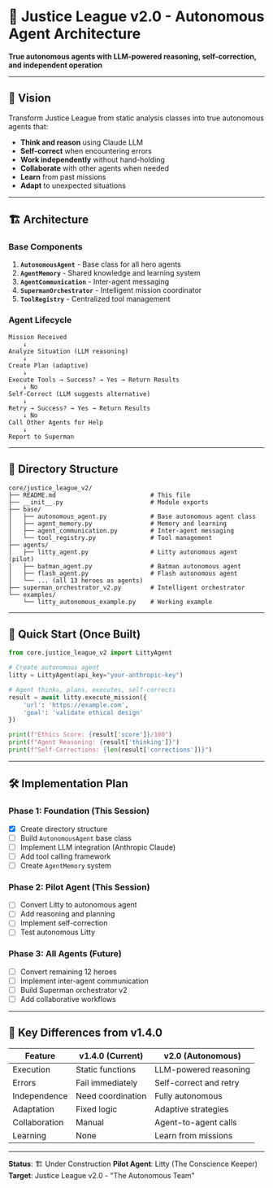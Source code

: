 # 🚀 Justice League v2.0 - Autonomous Agent Architecture

**True autonomous agents with LLM-powered reasoning, self-correction, and independent operation**

---

## 🎯 Vision

Transform Justice League from static analysis classes into true autonomous agents that:
- **Think and reason** using Claude LLM
- **Self-correct** when encountering errors
- **Work independently** without hand-holding
- **Collaborate** with other agents when needed
- **Learn** from past missions
- **Adapt** to unexpected situations

---

## 🏗️ Architecture

### Base Components

1. **`AutonomousAgent`** - Base class for all hero agents
2. **`AgentMemory`** - Shared knowledge and learning system
3. **`AgentCommunication`** - Inter-agent messaging
4. **`SupermanOrchestrator`** - Intelligent mission coordinator
5. **`ToolRegistry`** - Centralized tool management

### Agent Lifecycle

```
Mission Received
    ↓
Analyze Situation (LLM reasoning)
    ↓
Create Plan (adaptive)
    ↓
Execute Tools → Success? → Yes → Return Results
    ↓ No
Self-Correct (LLM suggests alternative)
    ↓
Retry → Success? → Yes → Return Results
    ↓ No
Call Other Agents for Help
    ↓
Report to Superman
```

---

## 📁 Directory Structure

```
core/justice_league_v2/
├── README.md                          # This file
├── __init__.py                        # Module exports
├── base/
│   ├── autonomous_agent.py            # Base autonomous agent class
│   ├── agent_memory.py                # Memory and learning
│   ├── agent_communication.py         # Inter-agent messaging
│   └── tool_registry.py               # Tool management
├── agents/
│   ├── litty_agent.py                 # Litty autonomous agent (pilot)
│   ├── batman_agent.py                # Batman autonomous agent
│   ├── flash_agent.py                 # Flash autonomous agent
│   └── ... (all 13 heroes as agents)
├── superman_orchestrator_v2.py        # Intelligent orchestrator
└── examples/
    └── litty_autonomous_example.py    # Working example
```

---

## 🚀 Quick Start (Once Built)

```python
from core.justice_league_v2 import LittyAgent

# Create autonomous agent
litty = LittyAgent(api_key="your-anthropic-key")

# Agent thinks, plans, executes, self-corrects
result = await litty.execute_mission({
    'url': 'https://example.com',
    'goal': 'validate ethical design'
})

print(f"Ethics Score: {result['score']}/100")
print(f"Agent Reasoning: {result['thinking']}")
print(f"Self-Corrections: {len(result['corrections'])}")
```

---

## 🛠️ Implementation Plan

### Phase 1: Foundation (This Session)
- [x] Create directory structure
- [ ] Build `AutonomousAgent` base class
- [ ] Implement LLM integration (Anthropic Claude)
- [ ] Add tool calling framework
- [ ] Create `AgentMemory` system

### Phase 2: Pilot Agent (This Session)
- [ ] Convert Litty to autonomous agent
- [ ] Add reasoning and planning
- [ ] Implement self-correction
- [ ] Test autonomous Litty

### Phase 3: All Agents (Future)
- [ ] Convert remaining 12 heroes
- [ ] Implement inter-agent communication
- [ ] Build Superman orchestrator v2
- [ ] Add collaborative workflows

---

## 🧠 Key Differences from v1.4.0

| Feature | v1.4.0 (Current) | v2.0 (Autonomous) |
|---------|------------------|-------------------|
| Execution | Static functions | LLM-powered reasoning |
| Errors | Fail immediately | Self-correct and retry |
| Independence | Need coordination | Fully autonomous |
| Adaptation | Fixed logic | Adaptive strategies |
| Collaboration | Manual | Agent-to-agent calls |
| Learning | None | Learn from missions |

---

**Status**: 🏗️ Under Construction
**Pilot Agent**: Litty (The Conscience Keeper)
**Target**: Justice League v2.0 - "The Autonomous Team"
